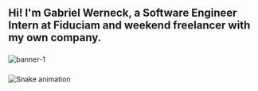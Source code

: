 <h2 align="left">Hi! I'm Gabriel Werneck, a Software Engineer Intern at Fiduciam and weekend freelancer with my own company.</h2>

###
![banner-1](https://github.com/user-attachments/assets/48a8ac54-8ea3-41b2-aedd-a5f06e12b5ee)

###

<img src="https://raw.githubusercontent.com/gwerneckp/gwerneckp/output/snake.svg" alt="Snake animation" />

###
